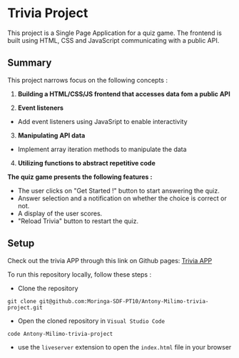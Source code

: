 # Trivia Project
This project is a Single Page Application for a quiz game. The frontend is built using HTML, CSS and JavaScript communicating with a public API.

## Summary
This project narrows focus on the following concepts :

1. **Building a HTML/CSS/JS frontend that accesses data fom a public API**

2. **Event listeners**
 - Add event listeners using JavaSript to enable interactivity

3. **Manipulating API data**
 - Implement array iteration methods to manipulate the data

4. **Utilizing functions to abstract repetitive code**

**The quiz game presents the following features :**
- The user clicks on "Get Started !" button to start answering the quiz.
- Answer selection and a notification on whether the choice is correct or not.
- A display of the user scores.
- "Reload Trivia" button to restart the quiz.


## Setup

Check out the trivia APP through this link on Github pages: [Trivia APP]()

To run this repository locally, follow these steps : 
 
- Clone the repository

```shell
git clone git@github.com:Moringa-SDF-PT10/Antony-Milimo-trivia-project.git
```

- Open the cloned repository in `Visual Studio Code`

```shell
code Antony-Milimo-trivia-project
```
- use the `liveserver` extension to open the ```index.html``` file in your browser


